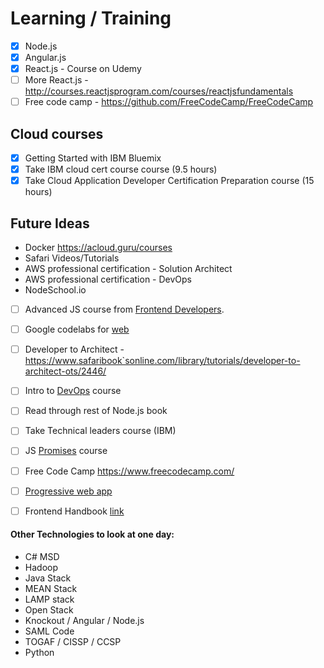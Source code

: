 # Learning / Training

- [x] Node.js
- [x] Angular.js
- [x] React.js - Course on Udemy
- [ ] More React.js - http://courses.reactjsprogram.com/courses/reactjsfundamentals
- [ ] Free code camp - https://github.com/FreeCodeCamp/FreeCodeCamp

## Cloud courses
 - [x] Getting Started with IBM Bluemix
 - [x] Take IBM cloud cert course course (9.5 hours)
 - [x] Take Cloud Application Developer Certification Preparation course (15 hours)

## Future Ideas
- Docker https://acloud.guru/courses
- Safari Videos/Tutorials
- AWS professional certification - Solution Architect
- AWS professional certification - DevOps
- NodeSchool.io
- [ ] Advanced JS course from [Frontend Developers](https://frontendmasters.com/courses/).
- [ ] Google codelabs for [web](https://codelabs.developers.google.com/)
- [ ] Developer to Architect - https://www.safaribook`sonline.com/library/tutorials/developer-to-architect-ots/2446/
- [ ] Intro to [DevOps](https://www.udacity.com/course/intro-to-devops--ud611) course
- [ ] Read through rest of Node.js book
- [ ] Take Technical leaders course (IBM)
- [ ] JS [Promises](https://www.udacity.com/course/javascript-promises--ud898) course
- [ ] Free Code Camp https://www.freecodecamp.com/
- [ ] [Progressive web app](https://developers.google.com/web/fundamentals/getting-started/your-first-progressive-web-app/?hl=en)
- [ ] Frontend Handbook [link](https://www.gitbook.com/book/frontendmasters/front-end-handbook/details)



#### Other Technologies to look at one day:
- C# MSD
- Hadoop
- Java Stack
- MEAN Stack
- LAMP stack
- Open Stack
- Knockout / Angular / Node.js
- SAML Code
- TOGAF / CISSP / CCSP
- Python
